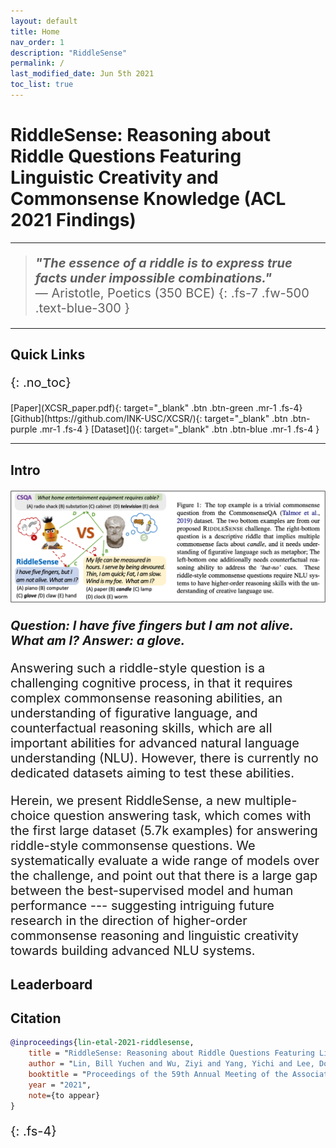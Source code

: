 ```yaml
---
layout: default
title: Home
nav_order: 1
description: "RiddleSense"
permalink: /
last_modified_date: Jun 5th 2021
toc_list: true
---
```





<style>
p, li{
    font-size: 20px;
}
#main-content {
    float: left;
    width: auto; }
</style>


# RiddleSense: Reasoning about Riddle Questions Featuring Linguistic Creativity and Commonsense Knowledge (ACL 2021 Findings)

---

> ***"The essence of a riddle is to express true facts under impossible combinations."*** <br/>
> — Aristotle, Poetics (350 BCE)
{: .fs-7 .fw-500 .text-blue-300 }

---


## Quick Links
{: .no_toc}
<!-- {: .fs-7 .fw-700 .text-blue-300 } -->
<span class="fs-4">
[Paper](XCSR_paper.pdf){: target="_blank" .btn .btn-green .mr-1 .fs-4}
[Github](https://github.com/INK-USC/XCSR/){: target="_blank" .btn .btn-purple .mr-1 .fs-4 }
[Dataset](){: target="_blank" .btn .btn-blue .mr-1 .fs-4 }
<!-- [Download MickeyCorpus](https://forms.gle/fCxN1YAyqKpQ4cXNA){: target="_blank" .btn .btn-blue .mr-1 .fs-3 }
[Download X-CSR Datasets](https://forms.gle/gVCNgVXr1tyYkDya9){: target="_blank" .btn .btn-blue .mr-1 .fs-3 } -->
<!-- [Video](https://mega.nz/file/5SpQjJKS#J82pfZVDzy3r4aWdNF4R6O8EP5gsepbY20vYihANfgE){: target="_blank" .btn .btn-blue .mr-1 .fs-3 }
[Slides](/opencsr_naacl_slides.pptx){: target="_blank" .btn .btn-red .mr-1 .fs-3 } -->
</span> 

<!-- 
[***Intro***](#intro){: .mr-1 .fs-5} 
[***Leaderboard***](#leaderboard){:  .mr-1 .fs-5 } 
[***Citation***](#citation){: mr-1 .fs-5 } -->


<!-- - TOC
{:toc} -->

<!-- [Download MickeyCorpus](https://forms.gle/fCxN1YAyqKpQ4cXNA){: target="_blank" .btn .btn-blue .mr-1 .fs-3 }
[Download X-CSR Datasets](https://forms.gle/gVCNgVXr1tyYkDya9){: target="_blank" .btn .btn-blue .mr-1 .fs-3 } -->
<!-- [Video](https://mega.nz/file/5SpQjJKS#J82pfZVDzy3r4aWdNF4R6O8EP5gsepbY20vYihANfgE){: target="_blank" .btn .btn-blue .mr-1 .fs-3 }
[Slides](/opencsr_naacl_slides.pptx){: target="_blank" .btn .btn-red .mr-1 .fs-3 } -->

---
 
## Intro
<!-- This is the project site for the paper, [_Differentiable Cross-Lingual Commonsense Reasoning_](https://www.aclweb.org/anthology/2021.naacl-main.366/){: target="_blank"}, by [_Bill Yuchen Lin_](https://yuchenlin.xyz/){: target="_blank"}, [_Haitian Sun_](https://scholar.google.com/citations?user=opSHsTQAAAAJ&hl=en){: target="_blank"}, [_Bhuwan Dhingra_](http://www.cs.cmu.edu/~bdhingra/){: target="_blank"}, [_Manzil Zaheer_](https://scholar.google.com/citations?user=A33FhJMAAAAJ&hl=en){: target="_blank"}, [_Xiang Ren_](http://ink-ron.usc.edu/xiangren/){: target="_blank"}, and [_William W. Cohen_](https://wwcohen.github.io/){: target="_blank"}, in Proc. of [*NAACL 2021*](https://2021.naacl.org/){: target="_blank"}. 
This is a joint work by Google Research and USC. -->

 
![intro](images/introduction.png)
<!-- ##  --> 
<!-- ***Abstract.***{: .text-red-100}  -->

***Question: I have five fingers but I am not alive.  What am I?  Answer: a glove.***

Answering such a riddle-style question is a challenging cognitive process, in that it requires complex commonsense reasoning abilities, an understanding of figurative language, and counterfactual reasoning skills, which are all important abilities for advanced natural language understanding (NLU).
However, there is currently no dedicated datasets aiming to test these abilities.

Herein, we present RiddleSense, a new multiple-choice question answering task,
which comes with the first large dataset (5.7k examples) for answering riddle-style commonsense questions. 
We systematically evaluate a wide range of models over the challenge, and point out that there is a large gap between the best-supervised model and human performance --- suggesting intriguing future research in the direction of higher-order commonsense reasoning and linguistic creativity towards building advanced NLU systems. 

## Leaderboard





## Citation

```bibtex
@inproceedings{lin-etal-2021-riddlesense,
    title = "RiddleSense: Reasoning about Riddle Questions Featuring Linguistic Creativity and Commonsense Knowledge",
    author = "Lin, Bill Yuchen and Wu, Ziyi and Yang, Yichi and Lee, Dong-Ho and Ren, Xiang",
    booktitle = "Proceedings of the 59th Annual Meeting of the Association for Computational Linguistics (ACL-IJCNLP 2021): Findings",
    year = "2021",
    note={to appear}
}
``` 
{: .fs-4}
<!-- 
[The site is under development. Please email [***yuchen.lin@usc.edu***] if you have any questions.](){: .btn .btn-red .fs-4 target="_blank"} -->

